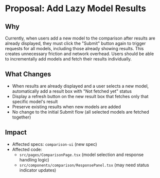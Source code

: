 # Proposal: Add Lazy Model Results

## Why
Currently, when users add a new model to the comparison after results are already displayed, they must click the "Submit" button again to trigger requests for all models, including those already showing results. This creates unnecessary friction and network overhead. Users should be able to incrementally add models and fetch their results individually.

## What Changes
- When results are already displayed and a user selects a new model, automatically add a result box with "Not fetched yet" status
- Display a refresh button on the new result box that fetches only that specific model's result
- Preserve existing results when new models are added
- No change to the initial Submit flow (all selected models are fetched together)

## Impact
- Affected specs: `comparison-ui` (new spec)
- Affected code:
  - `src/pages/ComparisonPage.tsx` (model selection and response handling logic)
  - `src/components/comparison/ResponsePanel.tsx` (may need status indicator updates)
